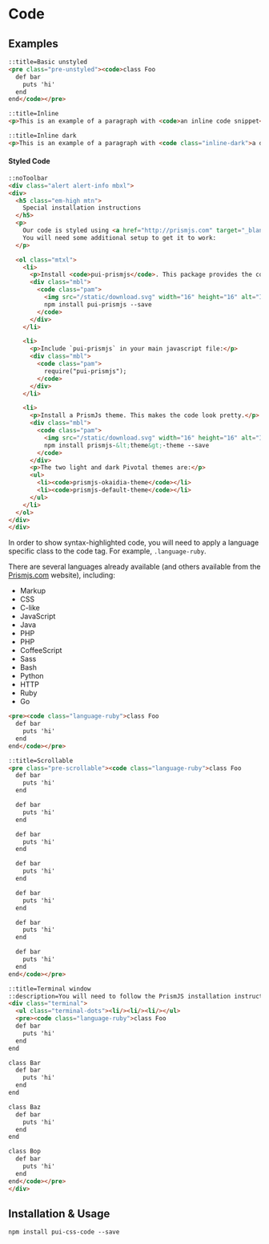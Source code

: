 # Code

## Examples

```html
::title=Basic unstyled
<pre class="pre-unstyled"><code>class Foo
  def bar
    puts 'hi'
  end
end</code></pre>
```

```html
::title=Inline
<p>This is an example of a paragraph with <code>an inline code snippet</code> within it.</p>
```

```html
::title=Inline dark
<p>This is an example of a paragraph with <code class="inline-dark">a dark inline code snippet</code> within it.</p>
```

#### Styled Code
```html
::noToolbar
<div class="alert alert-info mbxl">
<div>
  <h5 class="em-high mtn">
    Special installation instructions
  </h5>
  <p>
    Our code is styled using <a href="http://prismjs.com" target="_blank">PrismJS</a>.
    You will need some additional setup to get it to work:
  </p>

  <ol class="mtxl">
    <li>
      <p>Install <code>pui-prismjs</code>. This package provides the code parsing magic.</p>
      <div class="mbl">
        <code class="pam">
          <img src="/static/download.svg" width="16" height="16" alt="Install Prismjs"/>
          npm install pui-prismjs --save
        </code>
      </div>
    </li>

    <li>
      <p>Include `pui-prismjs` in your main javascript file:</p>
      <div class="mbl">
        <code class="pam">
          require("pui-prismjs");
        </code>
      </div>
    </li>

    <li>
      <p>Install a PrismJs theme. This makes the code look pretty.</p>
      <div class="mbl">
        <code class="pam">
          <img src="/static/download.svg" width="16" height="16" alt="Install Prismjs"/>
          npm install prismjs-&lt;theme&gt;-theme --save
        </code>
      </div>
      <p>The two light and dark Pivotal themes are:</p>
      <ul>
        <li><code>prismjs-okaidia-theme</code></li>
        <li><code>prismjs-default-theme</code></li>
      </ul>
    </li>
  </ol>
</div>
</div>
```


In order to show syntax-highlighted code, you will need to apply a language specific class to the code tag. For example, `.language-ruby`.

There are several languages already available (and others available from the [Prismjs.com](http://prismjs.com
) website), including:

* Markup
* CSS
* C-like
* JavaScript
* Java
* PHP
* PHP
* CoffeeScript
* Sass
* Bash
* Python
* HTTP
* Ruby
* Go


```html
<pre><code class="language-ruby">class Foo
  def bar
    puts 'hi'
  end
end</code></pre>
```

```html
::title=Scrollable
<pre class="pre-scrollable"><code class="language-ruby">class Foo
  def bar
    puts 'hi'
  end

  def bar
    puts 'hi'
  end

  def bar
    puts 'hi'
  end

  def bar
    puts 'hi'
  end

  def bar
    puts 'hi'
  end

  def bar
    puts 'hi'
  end

  def bar
    puts 'hi'
  end
end</code></pre>
```

```html
::title=Terminal window
::description=You will need to follow the PrismJS installation instructions in the <a href="#code_styled">styled code</a> section.
<div class="terminal">
  <ul class="terminal-dots"><li/><li/><li/></ul>
  <pre><code class="language-ruby">class Foo
  def bar
    puts 'hi'
  end
end

class Bar
  def bar
    puts 'hi'
  end
end

class Baz
  def bar
    puts 'hi'
  end
end

class Bop
  def bar
    puts 'hi'
  end
end</code></pre>
</div>

```

## Installation & Usage

`npm install pui-css-code --save`
